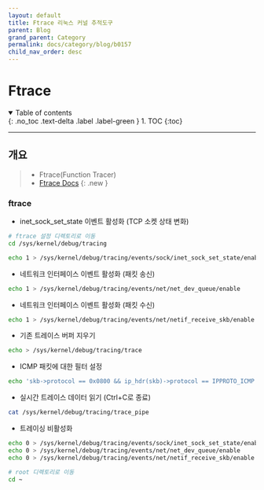 ```yaml
---
layout: default
title: Ftrace 리눅스 커널 추적도구
parent: Blog
grand_parent: Category
permalink: docs/category/blog/b0157
child_nav_order: desc
---
```


# Ftrace

<details open markdown="block">
  <summary>
    Table of contents
  </summary>
  {: .no_toc .text-delta .label .label-green }
1. TOC
{:toc}
</details>

---

## 개요

> - Ftrace(Function Tracer)
> - [Ftrace Docs](https://www.kernel.org/doc/Documentation/trace/ftrace.rst)
{: .new }

### ftrace

- inet_sock_set_state 이벤트 활성화 (TCP 소켓 상태 변화)

```bash
# ftrace 설정 디렉토리로 이동
cd /sys/kernel/debug/tracing

echo 1 > /sys/kernel/debug/tracing/events/sock/inet_sock_set_state/enable
```

- 네트워크 인터페이스 이벤트 활성화 (패킷 송신)

```bash
echo 1 > /sys/kernel/debug/tracing/events/net/net_dev_queue/enable
```

- 네트워크 인터페이스 이벤트 활성화 (패킷 수신)

```bash
echo 1 > /sys/kernel/debug/tracing/events/net/netif_receive_skb/enable
```

- 기존 트레이스 버퍼 지우기

```bash
echo > /sys/kernel/debug/tracing/trace
```

- ICMP 패킷에 대한 필터 설정

```bash
echo 'skb->protocol == 0x0800 && ip_hdr(skb)->protocol == IPPROTO_ICMP' > /sys/kernel/debug/tracing/events/net/netif_receive_skb/filter
```

- 실시간 트레이스 데이터 읽기 (Ctrl+C로 종료)

```bash
cat /sys/kernel/debug/tracing/trace_pipe
```

- 트레이싱 비활성화

```bash
echo 0 > /sys/kernel/debug/tracing/events/sock/inet_sock_set_state/enable
echo 0 > /sys/kernel/debug/tracing/events/net/net_dev_queue/enable
echo 0 > /sys/kernel/debug/tracing/events/net/netif_receive_skb/enable

# root 디렉토리로 이동
cd ~
```
